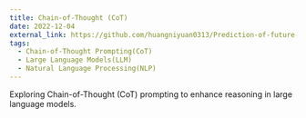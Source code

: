 ```yaml
---
title: Chain-of-Thought (CoT)
date: 2022-12-04
external_link: https://github.com/huangniyuan0313/Prediction-of-future-inflation
tags:
  - Chain-of-Thought Prompting(CoT)
  - Large Language Models(LLM)
  - Natural Language Processing(NLP)
---
```


Exploring Chain-of-Thought (CoT) prompting to enhance reasoning in large language models.

<!--more-->
